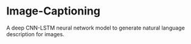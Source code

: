 # Image-Captioning
A deep CNN-LSTM neural network model to generate natural language description for images.
